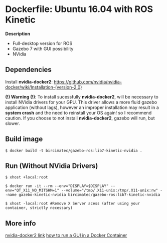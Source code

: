 # Dockerfile: Ubuntu 16.04 with ROS Kinetic
**Description**
- Full-desktop version for ROS
- Gazebo 7 with GUI possibility
- NVidia

## Dependencies

Install **nvidia-docker2**: https://github.com/nvidia/nvidia-docker/wiki/Installation-(version-2.0)

**(!) Warning (!)**: To install sucessfully **nvidia-docker2**, will be necessary to install NVidia drivers for your GPU. This driver allows a more fluid gazebo application (without lags), however an improper installation may result in a **system crash** and the need to reinstall your OS again! so I recommend caution. If you choose to not install **nvidia-docker2**, gazebo will run, but slower.

## Build image

``
$ docker build -t bircimatec/gazebo-ros:lib7-kinetic-nvidia .
``

## Run (Without NVidia Drivers)
``
$ xhost +local:root
``

``
$ docker run -it --rm --env="DISPLAY=$DISPLAY" --env="QT_X11_NO_MITSHM=1" --volume="/tmp/.X11-unix:/tmp/.X11-unix:rw" --name gazebo-kinetic-nvidia bircimatec/gazebo-ros:lib7-kinetic-nvidia
``

``
$ xhost -local:root #Remove X Server acess (after using your container, strictly necessary)
``

## More info

[nvidia-docker2 link](http://wiki.ros.org/docker/Tutorials/Hardware%20Acceleration#nvidia-docker2)
[how to run a GUI in a Docker Container](http://wiki.ros.org/docker/Tutorials/GUI)
